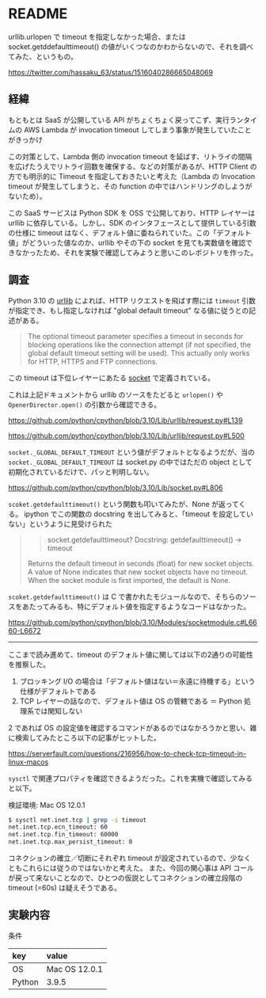 # README

urllib.urlopen で timeout を指定しなかった場合、または socket.getddefaulttimeout() の値がいくつなのかわからないので、それを調べてみた、というもの。

https://twitter.com/hassaku_63/status/1516040286665048069

## 経緯

もともとは SaaS が公開している API がちょくちょく戻ってこず、実行ランタイムの AWS Lambda が invocation timeout してしまう事象が発生していたことがきっかけ

この対策として、Lambda 側の invocation timeout を延ばす、リトライの間隔を広げたうえでリトライ回数を確保する、などの対策があるが、HTTP Client の方でも明示的に Timeout を指定しておきたいと考えた（Lambda の Invocation timeout が発生してしまうと、その function の中ではハンドリングのしようがないため）。

この SaaS サービスは Python SDK を OSS で公開しており、HTTP レイヤーは urllib に依存している。しかし、SDK のインタフェースとして提供している引数の仕様に timeout はなく、デフォルト値に委ねられていた。この「デフォルト値」がどういった値なのか、urllib やその下の socket を見ても実数値を確認できなかったため、それを実験で確認してみようと思いこのレポジトリを作った。

## 調査

Python 3.10 の [urllib](https://docs.python.org/3/library/urllib.request.html#module-urllib.request) によれば、HTTP リクエストを飛ばす際には `timeout` 引数が指定でき、もし指定しなければ "global default timeout" なる値に従うとの記述がある。

> The optional timeout parameter specifies a timeout in seconds for blocking operations like the connection attempt (if not specified, the global default timeout setting will be used). This actually only works for HTTP, HTTPS and FTP connections.

この timeout は下位レイヤーにあたる [socket](https://docs.python.org/3/library/socket.html) で定義されている。

これは上記ドキュメントから urllib のソースをたどると `urlopen()` や `OpenerDirector.open()` の引数から確認できる。

https://github.com/python/cpython/blob/3.10/Lib/urllib/request.py#L139

https://github.com/python/cpython/blob/3.10/Lib/urllib/request.py#L500

`socket._GLOBAL_DEFAULT_TIMEOUT` という値がデフォルトとなるようだが、当の `socket._GLOBAL_DEFAULT_TIMEOUT` は socket.py の中ではただの object として初期化されているだけで、パッと判明しない。

https://github.com/python/cpython/blob/3.10/Lib/socket.py#L806

`scoket.getdefaulttimeout()` という関数も叩いてみたが、None が返ってくる。 ipython でこの関数の docstring を出してみると、「timeout を設定していない」というように見受けられた

> > socket.getdefaulttimeout?
> Docstring:
> getdefaulttimeout() -> timeout
>
> Returns the default timeout in seconds (float) for new socket objects.
> A value of None indicates that new socket objects have no timeout.
> When the socket module is first imported, the default is None.

`scoket.getdefaulttimeout()` は C で書かれたモジュールなので、そちらのソースをあたってみるも、特にデフォルト値を指定するようなコードはなかった。

https://github.com/python/cpython/blob/3.10/Modules/socketmodule.c#L6660-L6672

---

ここまで読み進めて、timeout のデフォルト値に関しては以下の2通りの可能性を推察した。

1. ブロッキング I/O の場合は「デフォルト値はない＝永遠に待機する」という仕様がデフォルトである
2. TCP レイヤーの話なので、デフォルト値は OS の管轄である ＝ Python 処理系では関知しない

2 であれば OS の設定値を確認するコマンドがあるのではなかろうかと思い、雑に検索してみたところ以下の記事がヒットした。

https://serverfault.com/questions/216956/how-to-check-tcp-timeout-in-linux-macos

`sysctl` で関連プロパティを確認できるようだった。これを実機で確認してみると以下。

検証環境: Mac OS 12.0.1

```bash
$ sysctl net.inet.tcp | grep -i timeout
net.inet.tcp.ecn_timeout: 60
net.inet.tcp.fin_timeout: 60000
net.inet.tcp.max_persist_timeout: 0
```

コネクションの確立／切断にそれぞれ timeout が設定されているので、少なくともこれらには従うのではないかと考えた。
また、今回の関心事は API コールが戻って来ないことなので、ひとつの仮説としてコネクションの確立段階の timeout (=60s) は疑えそうである。

## 実験内容

条件

| key | value |
|:---|:---|
|OS | Mac OS 12.0.1|
|Python | 3.9.5|
